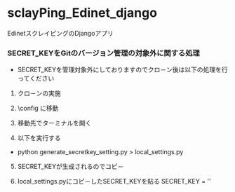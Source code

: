 # sclayPing_Edinet_django
EdinetスクレイピングのDjangoアプリ
### SECRET_KEYをGitのバージョン管理の対象外に関する処理

- SECRET_KEYを管理対象外にしておりますのでクロ－ン後は以下の処理を行ってください

1. クロ－ンの実施

2. \config に移動

3. 移動先でターミナルを開く

4. 以下を実行する
  - python generate_secretkey_setting.py > local_settings.py

5. SECRET_KEYが生成されるのでコピ－

6. local_settings.pyにコピ－したSECRET_KEYを貼る
SECRET_KEY = ''
